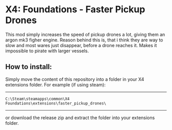 # X4: Foundations - Faster Pickup Drones

This mod simply increases the speed of pickup drones a lot, giving them an argon mk3 figher engine. Reason behind this is, that i think they are way to slow and most wares just disappear, before a drone reaches it. Makes it impossible to pirate with larger vessels.
## How to install:

Simply move the content of this repository into a folder in your X4 extensions folder. For example (if using steam):

***
    C:\Steam\steamapps\common\X4 Foundations\extensions\faster_pickup_drones\
***

or download the release zip and extract the folder into your extensions folder.